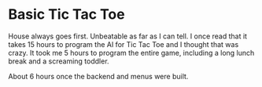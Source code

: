 # Basic Tic Tac Toe

House always goes first. Unbeatable as far as I can tell. I once read that it takes 15 hours to program the AI for Tic Tac Toe and I thought that was crazy.  It took me 5 hours to program the entire game, including a long lunch break and a screaming toddler.

About 6 hours once the backend and menus were built.